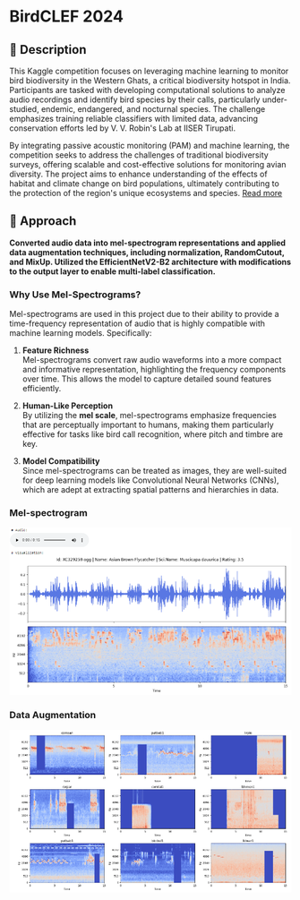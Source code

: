 # BirdCLEF  2024

## 📄 Description
This Kaggle competition focuses on leveraging machine learning to monitor bird biodiversity in the Western Ghats, a critical biodiversity hotspot in India. Participants are tasked with developing computational solutions to analyze audio recordings and identify bird species by their calls, particularly under-studied, endemic, endangered, and nocturnal species. The challenge emphasizes training reliable classifiers with limited data, advancing conservation efforts led by V. V. Robin's Lab at IISER Tirupati.

By integrating passive acoustic monitoring (PAM) and machine learning, the competition seeks to address the challenges of traditional biodiversity surveys, offering scalable and cost-effective solutions for monitoring avian diversity. The project aims to enhance understanding of the effects of habitat and climate change on bird populations, ultimately contributing to the protection of the region's unique ecosystems and species. [Read more](https://www.kaggle.com/competitions/birdclef-2024)


## 🧩 Approach


**Converted audio data into mel-spectrogram representations and applied data augmentation techniques, including normalization, RandomCutout, and MixUp. Utilized the EfficientNetV2-B2 architecture with modifications to the output layer to enable multi-label classification.**

### Why Use Mel-Spectrograms?

Mel-spectrograms are used in this project due to their ability to provide a time-frequency representation of audio that is highly compatible with machine learning models. Specifically:

1. **Feature Richness**  
   Mel-spectrograms convert raw audio waveforms into a more compact and informative representation, highlighting the frequency components over time. This allows the model to capture detailed sound features efficiently.

2. **Human-Like Perception**  
   By utilizing the **mel scale**, mel-spectrograms emphasize frequencies that are perceptually important to humans, making them particularly effective for tasks like bird call recognition, where pitch and timbre are key.

3. **Model Compatibility**  
   Since mel-spectrograms can be treated as images, they are well-suited for deep learning models like Convolutional Neural Networks (CNNs), which are adept at extracting spatial patterns and hierarchies in data.

### Mel-spectrogram
<div align="center">
    <img src="images/mel-spec.PNG" alt="orientation" width="1000">
</div>


### Data Augmentation
<div align="center">
    <img src="images/data-augmentation.PNG" alt="orientation" width="1000">
</div>
